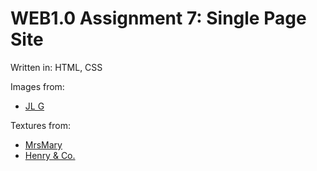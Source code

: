 # WEB1.0 Assignment 7: Single Page Site

Written in: HTML, CSS

Images from:<br>
- [JL G](https://pixabay.com/users/ractapopulous-24766/)

Textures from:<br>
- [MrsMary](https://pixabay.com/users/mrsmary-4022219/)
- [Henry & Co.](https://www.pexels.com/@hngstrm)